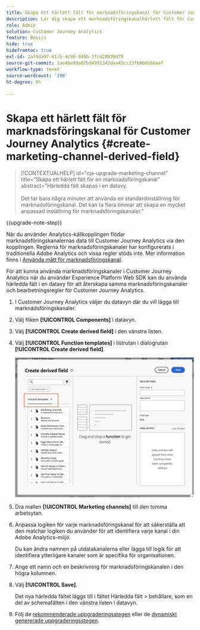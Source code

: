 ```yaml
---
title: Skapa ett härlett fält för marknadsföringskanal för Customer Journey Analytics
description: Lär dig skapa ett marknadsföringskanalhärlett fält för Customer Journey Analytics
role: Admin
solution: Customer Journey Analytics
feature: Basics
hide: true
hidefromtoc: true
exl-id: 2a74da97-61cb-4c98-949b-3fc428839d70
source-git-commit: 1ae4be09a07bd4991342daa43cc23fb966b68aaf
workflow-type: tm+mt
source-wordcount: '290'
ht-degree: 0%

---
```


# Skapa ett härlett fält för marknadsföringskanal för Customer Journey Analytics {#create-marketing-channel-derived-field}

<!-- markdownlint-disable MD034 -->

>[!CONTEXTUALHELP]
>id="cja-upgrade-marketing-channel"
>title="Skapa ett härlett fält för en marknadsföringskanal"
>abstract="Härledda fält skapas i en datavy.<br><br>Det tar bara några minuter att använda en standardinställning för marknadsföringskanal. Det kan ta flera timmar att skapa en mycket anpassad inställning för marknadsföringskanaler."

<!-- markdownlint-enable MD034 -->

{{upgrade-note-step}}

När du använder Analytics-källkopplingen flödar marknadsföringskanalernas data till Customer Journey Analytics via den kopplingen. Reglerna för marknadsföringskanaler har konfigurerats i traditionella Adobe Analytics och vissa regler stöds inte. Mer information finns i [Använda mått för marknadsföringskanal](/help/use-cases/aa-data/marketing-channels.md).

För att kunna använda marknadsföringskanaler i Customer Journey Analytics när du använder Experience Platform Web SDK kan du använda härledda fält i en datavy för att återskapa samma marknadsföringskanaler och bearbetningsregler för Customer Journey Analytics.

1. I Customer Journey Analytics väljer du datavyn där du vill lägga till marknadsföringskanaler.

1. Välj fliken **[!UICONTROL Components]** i datavyn.

1. Välj **[!UICONTROL Create derived field]** i den vänstra listen.

1. Välj **[!UICONTROL Function templates]** i listrutan i dialogrutan **[!UICONTROL Create derived field]**.

   ![Skapa härledda fältfunktionsmallar](assets/derived-field-create.png)

1. Dra mallen **[!UICONTROL Marketing channels]** till den tomma arbetsytan.

1. Anpassa logiken för varje marknadsföringskanal för att säkerställa att den matchar logiken du använder för att identifiera varje kanal i din Adobe Analytics-miljö.

   Du kan ändra namnen på utdatakanalerna eller lägga till logik för att identifiera ytterligare kanaler som är specifika för organisationen.

1. Ange ett namn och en beskrivning för marknadsföringskanalen i den högra kolumnen.

1. Välj **[!UICONTROL Save]**.

   Det nya härledda fältet läggs till i fältet Härledda fält > behållare, som en del av schemafälten i den vänstra listen i datavyn.

1. Följ de [rekommenderade uppgraderingsstegen](/help/getting-started/cja-upgrade/cja-upgrade-recommendations.md#recommended-upgrade-steps-for-most-organizations) eller de [dynamiskt genererade uppgraderingsstegen](https://gigazelle.github.io/cja-ttv/).
